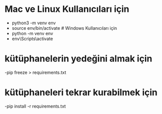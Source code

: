 # Mac ve Linux Kullanıcıları için 
- python3 -m venv env
- source env/bin/activate
# Windows Kullanıcıları için
- python -m venv env
- env\Scripts\activate

# kütüphanelerin yedeğini almak için 
-pip freeze > requirements.txt
# kütüphaneleri tekrar kurabilmek için
-pip install -r requirements.txt
